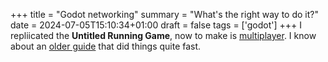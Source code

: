 +++
title = "Godot networking"
summary = "What's the right way to do it?"
date = 2024-07-05T15:10:34+01:00
draft = false
tags = ['godot']
+++
I repliicated the **Untitled Running Game**, now to make is [multiplayer](https://www.youtube.com/watch?v=ZF2E12apggU&list=PLRdlA0DoNf6_vWj7grJETu-m0HfUQV94L).
I know about an [older guide](https://www.youtube.com/watch?v=lpkaMKE081M&list=PL6bQeQE-ybqDmGuN7Nz4ZbTAqyCMyEHQa) that did things quite fast.
